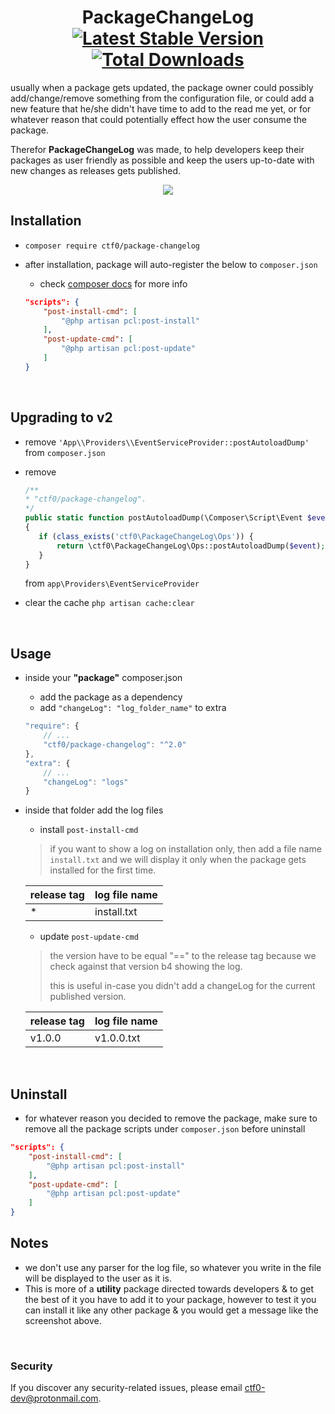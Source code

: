 <h1 align="center">
    PackageChangeLog
    <br>
    <a href="https://packagist.org/packages/ctf0/package-changelog"><img src="https://img.shields.io/packagist/v/ctf0/package-changelog.svg" alt="Latest Stable Version" /></a> <a href="https://packagist.org/packages/ctf0/package-changelog"><img src="https://img.shields.io/packagist/dt/ctf0/package-changelog.svg" alt="Total Downloads" /></a>
</h1>

usually when a package gets updated, the package owner could possibly add/change/remove something from the configuration file,
or could add a new feature that he/she didn't have time to add to the read me yet,
or for whatever reason that could potentially effect how the user consume the package.

Therefor **PackageChangeLog** was made, to help developers keep their packages as user friendly as possible and keep the users up-to-date with new changes as releases gets published.

<p align="center">
    <img src="https://user-images.githubusercontent.com/7388088/30776152-e2be70d6-a0a1-11e7-9793-0584a5ecb9f8.png">
</p>

## Installation

- `composer require ctf0/package-changelog`
- after installation, package will auto-register the below to `composer.json`
    + check [composer docs](https://getcomposer.org/doc/articles/scripts.md#what-is-a-script-) for more info

    ```json
    "scripts": {
        "post-install-cmd": [
            "@php artisan pcl:post-install"
        ],
        "post-update-cmd": [
            "@php artisan pcl:post-update"
        ]
    }
    ```

<br>

## Upgrading to v2

- remove `'App\\Providers\\EventServiceProvider::postAutoloadDump'` from `composer.json`
- remove

    ```php
    /**
    * "ctf0/package-changelog".
    */
    public static function postAutoloadDump(\Composer\Script\Event $event)
    {
       if (class_exists('ctf0\PackageChangeLog\Ops')) {
           return \ctf0\PackageChangeLog\Ops::postAutoloadDump($event);
       }
    }
    ```

    from `app\Providers\EventServiceProvider`
- clear the cache `php artisan cache:clear`

<br>

## Usage

- inside your **"package"** composer.json
    + add the package as a dependency
    + add `"changeLog": "log_folder_name"` to extra

    ```js
    "require": {
        // ...
        "ctf0/package-changelog": "^2.0"
    },
    "extra": {
        // ...
        "changeLog": "logs"
    }
    ```

- inside that folder add the log files
    - install `post-install-cmd`
    > if you want to show a log on installation only, then add a file name `install.txt` and we will display it only when the package gets installed for the first time.

    | release tag | log file name |
    | ----------- | ------------- |
    | *           | install.txt   |

    - update `post-update-cmd`
    > the version have to be equal "==" to the release tag because we check against that version b4 showing the log.
    >
    > this is useful in-case you didn't add a changeLog for the current published version.

    | release tag | log file name |
    | ----------- | ------------- |
    | v1.0.0      | v1.0.0.txt    |

<br>

## Uninstall

- for whatever reason you decided to remove the package, make sure to remove all the package scripts under `composer.json` before uninstall

```json
"scripts": {
    "post-install-cmd": [
        "@php artisan pcl:post-install"
    ],
    "post-update-cmd": [
        "@php artisan pcl:post-update"
    ]
}
```

## Notes

- we don't use any parser for the log file, so whatever you write in the file will be displayed to the user as it is.
- This is more of a **utility** package directed towards developers & to get the best of it you have to add it to your package, however to test it you can install it like any other package & you would get a message like the screenshot above.

<br>

### Security

If you discover any security-related issues, please email [ctf0-dev@protonmail.com](mailto:ctf0-dev@protonmail.com).

